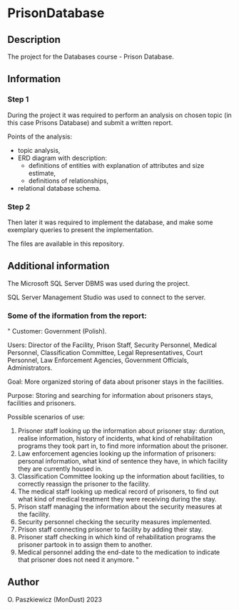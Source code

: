 # PrisonDatabase
## Description
The project for the Databases course - Prison Database.

## Information
### Step 1
During the project it was required to perform an analysis on chosen topic (in this case Prisons Database) and submit a  written report. 

Points of the analysis:
- topic analysis,
- ERD diagram with description:
	- definitions of entities with explanation of attributes and size estimate,
	- definitions of relationships,
- relational database schema.
	
### Step 2
Then later it was required to implement the database, and make some exemplary queries to present the implementation.

The files are available in this repository.

## Additional information
The Microsoft SQL Server DBMS was used during the project.

SQL Server Management Studio was used to connect to the server.

### Some of the iformation from the report:
"
Customer: Government (Polish).

Users: Director of the Facility, Prison Staff, Security Personnel, Medical Personnel, Classification
Committee, Legal Representatives, Court Personnel, Law Enforcement Agencies, Government Officials, Administrators.

Goal: More organized storing of data about prisoner stays in the facilities.

Purpose: Storing and searching for information about prisoners stays, facilities and prisoners.

Possible scenarios of use:
1. Prisoner staff looking up the information about prisoner stay: duration, realise information, history of incidents, what kind of rehabilitation programs they took part in, to find more information about the prisoner.
2. Law enforcement agencies looking up the information of prisoners: personal information, what kind of sentence they have, in which facility they are currently housed in.
3. Classification Committee looking up the information about facilities, to correctly reassign the prisoner to the facility.
4. The medical staff looking up medical record of prisoners, to find out what kind of medical treatment they were receiving during the stay.
5. Prison staff managing the information about the security measures at the facility.
6. Security personnel checking the security measures implemented.
7. Prison staff connecting prisoner to facility by adding their stay.
8. Prisoner staff checking in which kind of rehabilitation programs the prisoner partook in to assign them to another.
9. Medical personnel adding the end-date to the medication to indicate that prisoner does not need it anymore.
"

## Author
O. Paszkiewicz (MonDust) 2023
